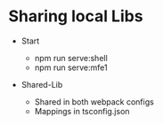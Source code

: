 # Sharing local Libs

- Start
  - npm run serve:shell
  - npm run serve:mfe1

- Shared-Lib
  - Shared in both webpack configs
  - Mappings in tsconfig.json
